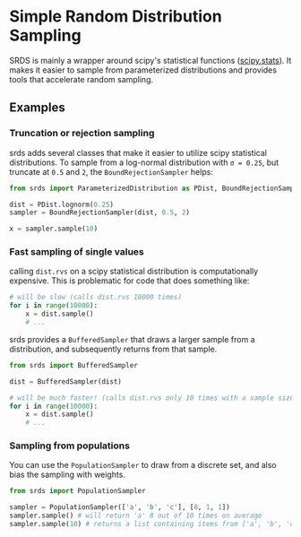 Simple Random Distribution Sampling
===================================

SRDS is mainly a wrapper around scipy's statistical functions
([scipy.stats](https://docs.scipy.org/doc/scipy/reference/stats.html)).
It makes it easier to sample from parameterized distributions and provides tools that accelerate random sampling.

## Examples

### Truncation or rejection sampling

srds adds several classes that make it easier to utilize scipy statistical distributions.
To sample from a log-normal distribution with `σ = 0.25`, but truncate at `0.5` and `2`, the `BoundRejectionSampler`
helps:

```python
from srds import ParameterizedDistribution as PDist, BoundRejectionSampler

dist = PDist.lognorm(0.25)
sampler = BoundRejectionSampler(dist, 0.5, 2)

x = sampler.sample(10)
```

### Fast sampling of single values

calling `dist.rvs` on a scipy statistical distribution is computationally expensive. This is problematic for code that
does something like:

```python
# will be slow (calls dist.rvs 10000 times)
for i in range(10000):
    x = dist.sample()
    # ...
``` 

srds provides a `BufferedSampler` that draws a larger sample from a distribution, and subsequently returns from that
sample.

```python
from srds import BufferedSampler

dist = BufferedSampler(dist)

# will be much faster! (calls dist.rvs only 10 times with a sample size of 1k)
for i in range(10000):
    x = dist.sample()
    # ...
``` 

### Sampling from populations

You can use the `PopulationSampler` to draw from a discrete set, and also bias the sampling with weights.
```python
from srds import PopulationSampler

sampler = PopulationSampler(['a', 'b', 'c'], [8, 1, 1])
sampler.sample() # will return 'a' 8 out of 10 times on average
sampler.sample(10) # returns a list containing items from ['a', 'b', 'c'] in random order
```
